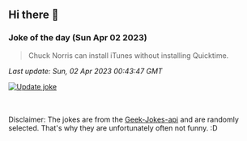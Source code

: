 ## Hi there 👋

### Joke of the day (Sun Apr 02 2023)
<!-- joke -->
>Chuck Norris can install iTunes without installing Quicktime.
<!-- /joke -->

*Last update: Sun, 02 Apr 2023 00:43:47 GMT*

[![Update joke](https://github.com/nclskfm/nclskfm/actions/workflows/joke.yml/badge.svg)](https://github.com/nclskfm/nclskfm/actions/workflows/joke.yml)

<br><br>
Disclaimer: The jokes are from the [Geek-Jokes-api](https://github.com/sameerkumar18/geek-joke-api) and are randomly selected. That's why they are unfortunately often not funny. :D
